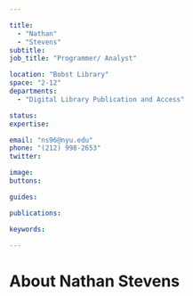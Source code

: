 ```yaml
---

title:
  - "Nathan"
  - "Stevens"
subtitle: 
job_title: "Programmer/ Analyst"

location: "Bobst Library"
space: "2-12"
departments:
  - "Digital Library Publication and Access"

status: 
expertise:

email: "ns96@nyu.edu"
phone: "(212) 998-2653"
twitter: 

image: 
buttons:

guides:

publications:

keywords:

---
```


# About Nathan Stevens


